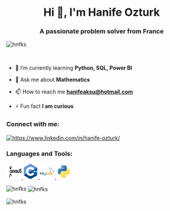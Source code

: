 
<h1 align="center">Hi 👋, I'm Hanife Ozturk</h1>
<h3 align="center">A passionate problem solver from France</h3>



<p align="left"> <img src="https://image.freepik.com/vector-gratis/programacion-codificacion-programador-sentado-escritorio-trabajando-mesa-ofiice-laptop-documentos-lampara-cafe_284092-500.jpg" alt="hnfks" /> </p>

<p align="left"> <a href="https://twitter.com/" target="blank"><img src="https://img.shields.io/twitter/follow/?logo=twitter&style=for-the-badge" alt="" /></a> </p>

- 🌱 I’m currently learning **Python, SQL, Power BI**

- 💬 Ask me about **Mathematics**

- 📫 How to reach me **hanifeaksu@hotmail.com**

- ⚡ Fun fact **I am curious**

<h3 align="left">Connect with me:</h3>
<p align="left">
<a href="https://www.linkedin.com/in/hanife-ozturk/" target="blank"><img align="center" src="https://raw.githubusercontent.com/rahuldkjain/github-profile-readme-generator/master/src/images/icons/Social/linked-in-alt.svg" alt="https://www.linkedin.com/in/hanife-ozturk/" height="30" width="40" /></a>
</p>

<h3 align="left">Languages and Tools:</h3>
<p align="left"> <a href="https://canvasjs.com" target="_blank" rel="noreferrer"> <img src="https://raw.githubusercontent.com/Hardik0307/Hardik0307/master/assets/canvasjs-charts.svg" alt="canvasjs" width="40" height="40"/> </a> <a href="https://www.w3schools.com/cpp/" target="_blank" rel="noreferrer"> <img src="https://raw.githubusercontent.com/devicons/devicon/master/icons/cplusplus/cplusplus-original.svg" alt="cplusplus" width="40" height="40"/> </a> <a href="https://www.mysql.com/" target="_blank" rel="noreferrer"> <img src="https://raw.githubusercontent.com/devicons/devicon/master/icons/mysql/mysql-original-wordmark.svg" alt="mysql" width="40" height="40"/> </a> <a href="https://www.python.org" target="_blank" rel="noreferrer"> <img src="https://raw.githubusercontent.com/devicons/devicon/master/icons/python/python-original.svg" alt="python" width="40" height="40"/> </a> </p>

<p><img align="left" src="https://github-readme-stats.vercel.app/api/top-langs?username=hnfks&show_icons=true&locale=en&layout=compact" alt="hnfks" /></p>

<p>&nbsp;<img align="center" src="https://github-readme-stats.vercel.app/api?username=hnfks&show_icons=true&locale=en" alt="hnfks" /></p>

<p><img align="center" src="https://github-readme-streak-stats.herokuapp.com/?user=hnfks" alt="hnfks" /></p>





